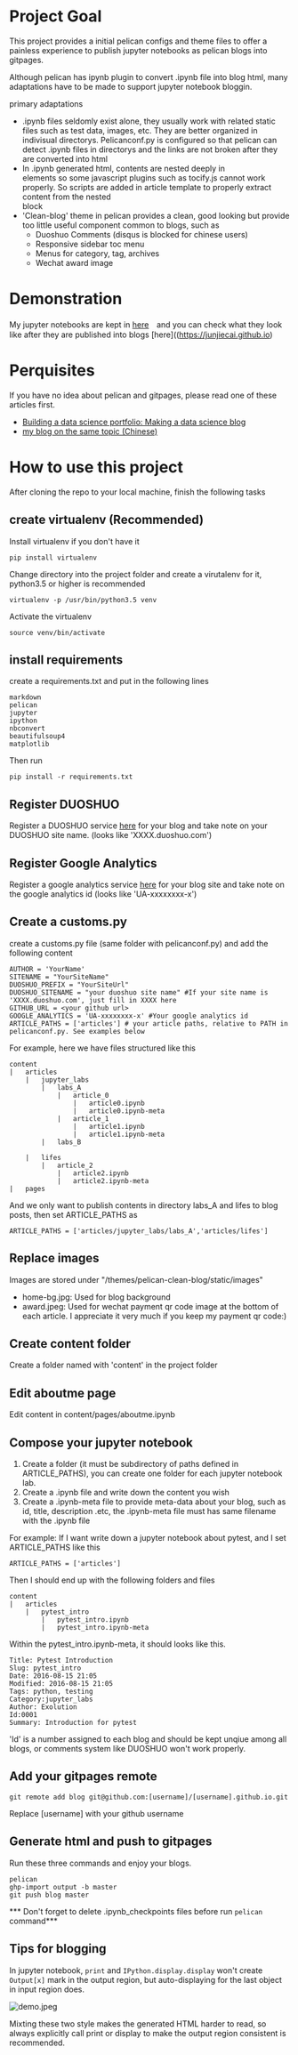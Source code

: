 # Project Goal
This project provides a initial pelican configs and theme files to offer a painless experience to publish jupyter notebooks as pelican blogs into gitpages.

Although pelican has ipynb plugin to convert .ipynb file into blog html, many adaptations have to be made to support jupyter notebook bloggin.

primary adaptations

* .ipynb files seldomly exist alone, they usually work with related static files such as test data, images, etc. They are better organized in  indivisual directorys. Pelicanconf.py is configured so that pelican can detect .ipynb files in directorys and the links are not broken after they are converted into html
* In .ipynb generated html, contents are nested deeply in <div> elements so some javascript plugins such as tocify.js cannot work properly. So scripts are added in article template to properly extract content from the nested <div> block
* 'Clean-blog' theme in pelican provides a clean, good looking but provide too little useful component common to blogs, such as
    * Duoshuo Comments (disqus is blocked for chinese users)
    * Responsive sidebar toc menu
    * Menus for category, tag, archives
    * Wechat award image

# Demonstration
My jupyter notebooks are kept in [here](https://github.com/junjiecai/jupyter_labs/tree/master/exolution)　and you can check what they look like after they are published into blogs [here]((https://junjiecai.github.io)

# Perquisites
If you have no idea about pelican and gitpages, please read one of these articles first.

* [Building a data science portfolio: Making a data science blog](https://www.dataquest.io/blog/how-to-setup-a-data-science-blog/)
* [my blog on the same topic (Chinese)](http://junjiecai.github.io/posts/2016/Aug/10/blog_with_jupyter/)

# How to use this project
After cloning the repo to your local machine, finish the following tasks

## create virtualenv (Recommended)
Install virtualenv if you don't have it
```
pip install virtualenv
```
Change directory into the project folder and create a virutalenv for it, python3.5 or higher is recommended

```
virtualenv -p /usr/bin/python3.5 venv
```

Activate the virtualenv

```
source venv/bin/activate
```

## install requirements
create a requirements.txt and put in the following lines
```
markdown
pelican
jupyter
ipython
nbconvert
beautifulsoup4
matplotlib
```

Then run

```
pip install -r requirements.txt
```

## Register DUOSHUO 
Register a DUOSHUO service [here](http://duoshuo.com/) for your blog and take note on your DUOSHUO site name. (looks like 'XXXX.duoshuo.com')

## Register Google Analytics
Register a google analytics service [here](https://analytics.google.com/) for your blog site and take note on the google analytics id (looks like 'UA-xxxxxxxx-x')

## Create a customs.py
create a customs.py file (same folder with pelicanconf.py) and add the following content
```
AUTHOR = 'YourName'
SITENAME = "YourSiteName"
DUOSHUO_PREFIX = "YourSiteUrl"
DUOSHUO_SITENAME = "your duoshuo site name" #If your site name is 'XXXX.duoshuo.com', just fill in XXXX here
GITHUB_URL = <your github url>
GOOGLE_ANALYTICS = 'UA-xxxxxxxx-x' #Your google analytics id
ARTICLE_PATHS = ['articles'] # your article paths, relative to PATH in pelicanconf.py. See examples below

```

For example, here we have files structured like this

```
content
|   articles
    |   jupyter_labs
        |   labs_A
            |   article_0
                |   article0.ipynb
                |   article0.ipynb-meta
            |   article_1
                |   article1.ipynb
                |   article1.ipynb-meta
        |   labs_B

    |   lifes
        |   article_2
            |   article2.ipynb
            |   article2.ipynb-meta
|   pages
```

And we only want to publish contents in directory labs_A and lifes to blog posts, then set ARTICLE_PATHS as
```
ARTICLE_PATHS = ['articles/jupyter_labs/labs_A','articles/lifes']
```

## Replace images
Images are stored under "/themes/pelican-clean-blog/static/images"

* home-bg.jpg: Used for blog background
* award.jpeg: Used for wechat payment qr code image at the bottom of each article. I appreciate it very much if you keep my payment qr code:)

## Create content folder
Create a folder named with 'content' in the project folder

## Edit aboutme page
Edit content in content/pages/aboutme.ipynb

## Compose your jupyter notebook
1. Create a folder (it must be subdirectory of paths defined in ARTICLE_PATHS), you can create one folder for each jupyter notebook lab.
2. Create a .ipynb file and write down the content you wish
3. Create a .ipynb-meta file to provide meta-data about your blog, such as id, title, description .etc, the .ipynb-meta file must has same filename with the .ipynb file


For example: 
If I want write down a jupyter notebook about pytest, and I set ARTICLE_PATHS like this
```
ARTICLE_PATHS = ['articles']
```

Then I should end up with the following folders and files

```
content
|   articles
    |   pytest_intro
        |   pytest_intro.ipynb
        |   pytest_intro.ipynb-meta

```

Within the pytest_intro.ipynb-meta, it should looks like this.
```
Title: Pytest Introduction
Slug: pytest_intro
Date: 2016-08-15 21:05
Modified: 2016-08-15 21:05
Tags: python, testing
Category:jupyter_labs
Author: Exolution
Id:0001
Summary: Introduction for pytest
```

'Id' is a number assigned to each blog and should be kept unqiue among all blogs, or comments system like DUOSHUO won't work properly.

## Add your gitpages remote
```
git remote add blog git@github.com:[username]/[username].github.io.git
```
Replace [username] with your github username

## Generate html and push to gitpages
Run these three commands and enjoy your blogs.
```
pelican
ghp-import output -b master
git push blog master
```

*** Don't forget to delete .ipynb_checkpoints files before run ```pelican``` command***

## Tips for blogging
In jupyter notebook, ```print``` and ```IPython.display.display``` won't create ```Output[x]``` mark in the output region, but auto-displaying for the last object in input region does.

![demo.jpeg](imgs/comparison.png)

Mixting these two style makes the generated HTML harder to read, so always explicitly call print or display to make the output region consistent is recommended.


